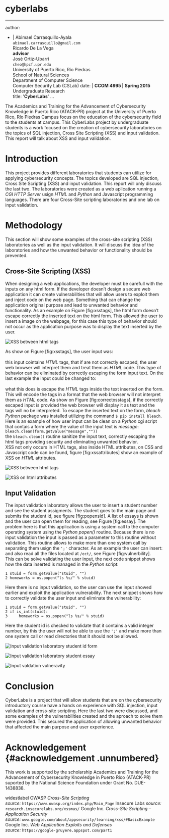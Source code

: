 # cyberlabs

---
author:
- |
    Abimael Carrasquillo-Ayala\
    `abimael.carrasquillo@gmail.com`\
    Ricardo De La Vega\
    **advisor**\
    José Ortiz-Ubarri\
    `cheo@hpcf.upr.edu`\
    University of Puerto Rico, Río Piedras\
    School of Natural Sciences\
    Department of Computer Science\
    Computer Security Lab (CSLab)
date: |
    **CCOM 4995 | Spring 2015**\
    Undergraduate Research\
title: '**CyberLabs**'
...

The Academics and Training for the Advancement of Cybersecurity
Knowledge in Puerto Rico (ATACK-PR) project at the University of Puerto
Rico, Río Piedras Campus focus on the education of the cybersecurity
field to the students at campus. This CyberLabs project by undergraduate
students is a work focused on the creation of cybersecurity laboratories
on the topics of SQL injection, Cross Site Scripting (XSS) and input
validation. This report will talk about XSS and input validation.

Introduction
============

This project provides different laboratories that students can utilize
for applying cybersecurity concepts. The topics developed are SQL
injection, Cross Site Scripting (XSS) and input validation. This report
will only discuss the last two. The laboratories were created as a web
aplication running a *CGI HTTP Server* usign *HTML* and *Python* and
Javascript programming languages. There are four Cross-Site scripting
laboratories and one lab on input validation.

Methodology
===========

This section will show some examples of the cross-site scripting (XSS)
laboratories as well as the input validation. It will discuss the idea
of the laboratories and how the unwanted behavior or functionality
should be prevented.

Cross-Site Scripting (XSS)
--------------------------

When designing a web applications, the developer must be carefull with
the inputs on any html form. If the developer doesn’t design a secure
web application it can create vulnerabilities that will allow users to
exploit them and inject code on the web page. Something that can change
the application original purpose and lead to unwanted behavior and
functionality. As an example on Figure \[fig:xsstags\], the html form
doesn’t escape correctly the inserted text on the html form. This
allowed the user to insert a image on the webpage, for this case this
type of behavior should not occur as the application purpose was to
display the text inserted by the user.

![XSS between html tags<span data-label="fig:xsstags"></span>](xsstags)

As show on Figure \[fig:xsstags\], the user input was:\
\
this input cointains *HTML* tags, that if are not correctly escaped, the
user web browser will interpret them and treat them as *HTML* code. This
type of behavior can be eliminated by correctly escaping the form input
text. On the last example the input could be changed to:\
\
what this does is escape the *HTML* tags inside the text inserted on the
form. This will encode the tags in a format that the web browser will
not interpret them as *HTML* code. As show on Figure
\[fig:correctxsstags\], if the correctly escaped input is provided the
web browser will display it as text and the tags will no be interpreted.
To escape the inserted text on the form, *bleach* *Python* package was
installed utilizing the command `$ pip install bleach`. Here is an
example of how user input can be clean on a *Python* cgi script that
contais a form where the value of the input text is *message*:\
`bleach.clean(form.getvalue("message",""))`\
the `bleach.clean()` routine sanitize the input text, correctly escaping
the html tags providing security and eliminating unwanted behavior.\
XSS not only occurs in HTML tags, also inside HTML attributes, on CSS
and Javascript code can be found, figure \[fig:xssattributes\] show an
example of XSS on *HTML* attributes.

![XSS between html tags<span
data-label="fig:correctxsstags"></span>](correctxsstags)

![XSS on html attributes<span
data-label="fig:xssattributes"></span>](xssattributes)

Input Validation
----------------

The input validation laboratory allows the user to insert a student
number and see the student assigments. The student goes to the main page
and submits the student id, see figure \[fig:popensid\]. A list of
essays is shown and the user can open them for reading, see Figure
\[fig:essay\]. The problem here is that this application is using a
system call to the computer operating system using the *Python*
*popen()* routine. Because there is no input validation the input is
passed as a parameter to this routine without validation. This routine
allows to make more than one system call by separating them usign the
`';'` character. As an example the user can insert: and also read all
the files located at `/ect/`, see Figure \[fig:vulnerbility\].\
This can be solve validating the user input, the next code snippet shows
how the data inserted is managed in the *Python* script:

    1 stuid = form.getvalue("stuid", "")
    2 homeworks = os.popen("ls %s/" % stuid)

Here there is no input validation, so the user can use the input showed
earlier and exploit the application vulnerability. The next snippet
shows how to correctly validate the user input and eliminate the
vulnerability:

    1 stuid = form.getvalue("stuid", "")
    2 if is_int(stuid):
    3     homeworks = os.popen("ls %s/" % stuid)

Here the student id is checked to validate that it contains a valid
integer number, by this the user will not be able to use the `';'` and
make more than one system call or read directories that it should not be
allowed.

![Input validation laboratory student id form<span
data-label="fig:popensid"></span>](popensid)

![Input validation laboratory student essay<span
data-label="fig:essay"></span>](essay)

![Input valdation vulneravity<span
data-label="fig:vulnerbility"></span>](vulnerbility)

Conclusion
==========

CyberLabs is a project that will allow students that are on the
cybersecurity introductory course have a hands on experience with SQL
injection, input validation and cross-site scripting. Here the last two
were discussed, and some examples of the vulnerabilities created and the
aproach to solve them were provided. This secured the application of
allowing unwanted behavior that affected the main purpose and user
experience.

Acknowledgement {#acknowledgement .unnumbered}
===============

This work is supported by the scholarship Academics and Training for the
Advancement of Cybersecurity Knowledge in Puerto Rico (ATACK-PR)
suported by the National Science Foundation under Grant No. DUE-1438838.

<span>widestlabel</span> OWASP *Cross-Site Scripting*\
*source:* `https://www.owasp.org/index.php/Main_Page` Insecure Labs
*source:* `research.insecurelabs.org/xssmas/` Google Inc. *Cross-Site
Scripting – Application Security*\
*source:* `www.google.com/about/appsecurity/learning/xss/#BasicExample`
Google Inc. *Web Application Exploits and Defenses*\
*source:* `https://google-gruyere.appspot.com/part1`

